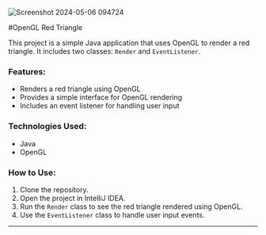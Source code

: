 
![Screenshot 2024-05-06 094724](https://github.com/NermeenKamal/Red-Triangle/assets/114883845/dcde2e78-61fa-4c26-9a1e-cda309ea3b89)

 #OpenGL Red Triangle

This project is a simple Java application that uses OpenGL to render a red triangle. It includes two classes: `Render` and `EventListener`.

### Features:
- Renders a red triangle using OpenGL
- Provides a simple interface for OpenGL rendering
- Includes an event listener for handling user input

### Technologies Used:
- Java
- OpenGL

### How to Use:
1. Clone the repository.
2. Open the project in IntelliJ IDEA.
3. Run the `Render` class to see the red triangle rendered using OpenGL.
4. Use the `EventListener` class to handle user input events.

---
